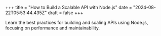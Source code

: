 +++
title = "How to Build a Scalable API with Node.js"
date = "2024-08-22T05:53:44.435Z"
draft = false
+++

  Learn the best practices for building and scaling APIs using Node.js, focusing on performance and maintainability.
        